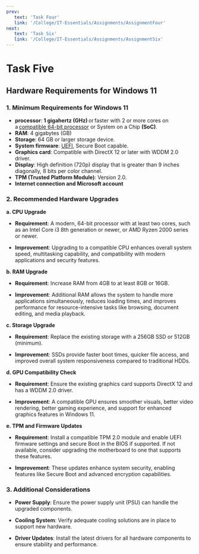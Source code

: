 ```yaml
---
prev:
   text: 'Task Four'
   link: '/College/IT-Essentials/Assignments/AssignmentFour'
next:
   text: 'Task Six'
   link: '/College/IT-Essentials/Assignments/AssignmentSix'
---
```


# Task Five

## Hardware Requirements for Windows 11

### 1. Minimum Requirements for Windows 11

- **processor**: **1 gigahertz (GHz)** or faster with 2 or more cores on a [compatible 64-bit processor](http://aka.ms/CPUlist) or System on a Chip **(SoC)**.
- **RAM**: 4 gigabytes (GB)
- **Storage**: 64 GB or larger storage device.
- **System firmware**: [UEFI](https://www.freecodecamp.org/news/uefi-vs-bios/#heading-uefi), Secure Boot capable.
- **Graphics card**: Compatible with DirectX 12 or later with WDDM 2.0 driver.
- **Display**: High definition (720p) display that is greater than 9 inches diagonally, 8 bits per color channel.
- **TPM (Trusted Platform Module)**: Version 2.0.
- **Internet connection and Microsoft account**

### 2. Recommended Hardware Upgrades

**a. CPU Upgrade**

- **Requirement**: A modern, 64-bit processor with at least two cores, such as an Intel Core i3 8th generation or newer, or AMD Ryzen 2000 series or newer.
    
- **Improvement**: Upgrading to a compatible CPU enhances overall system speed, multitasking capability, and compatibility with modern applications and security features.
    

**b. RAM Upgrade**

- **Requirement**: Increase RAM from 4GB to at least 8GB or 16GB.
    
- **Improvement**: Additional RAM allows the system to handle more applications simultaneously, reduces loading times, and improves performance for resource-intensive tasks like browsing, document editing, and media playback.
    

**c. Storage Upgrade**

- **Requirement**: Replace the existing storage with a 256GB SSD or 512GB (minimum).
    
- **Improvement**: SSDs provide faster boot times, quicker file access, and improved overall system responsiveness compared to traditional HDDs.
    

**d. GPU Compatibility Check**

- **Requirement**: Ensure the existing graphics card supports DirectX 12 and has a WDDM 2.0 driver.
    
- **Improvement**: A compatible GPU ensures smoother visuals, better video rendering, better gaming experience, and support for enhanced graphics features in Windows 11.
    

**e. TPM and Firmware Updates**

- **Requirement**: Install a compatible TPM 2.0 module and enable UEFI firmware settings and secure Boot in the BIOS if supported. If not available, consider upgrading the motherboard to one that supports these features.
    
- **Improvement**: These updates enhance system security, enabling features like Secure Boot and advanced encryption capabilities.

### 3. Additional Considerations

- **Power Supply**: Ensure the power supply unit (PSU) can handle the upgraded components.
    
- **Cooling System**: Verify adequate cooling solutions are in place to support new hardware.
    
- **Driver Updates**: Install the latest drivers for all hardware components to ensure stability and performance.